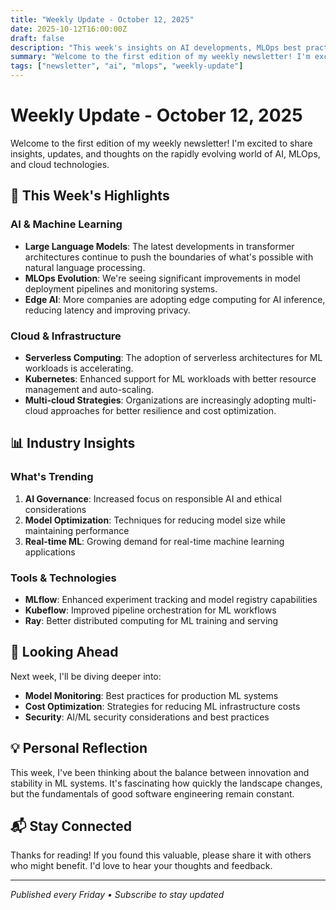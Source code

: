 ```yaml
---
title: "Weekly Update - October 12, 2025"
date: 2025-10-12T16:00:00Z
draft: false
description: "This week's insights on AI developments, MLOps best practices, and cloud technologies"
summary: "Welcome to the first edition of my weekly newsletter! I'm excited to share insights, updates, and thoughts on the rapidly evolving world of AI, MLOps, and cloud technologies."
tags: ["newsletter", "ai", "mlops", "weekly-update"]
---
```


# Weekly Update - October 12, 2025

Welcome to the first edition of my weekly newsletter! I'm excited to share insights, updates, and thoughts on the rapidly evolving world of AI, MLOps, and cloud technologies.

## 🚀 This Week's Highlights

### AI & Machine Learning
- **Large Language Models**: The latest developments in transformer architectures continue to push the boundaries of what's possible with natural language processing.
- **MLOps Evolution**: We're seeing significant improvements in model deployment pipelines and monitoring systems.
- **Edge AI**: More companies are adopting edge computing for AI inference, reducing latency and improving privacy.

### Cloud & Infrastructure
- **Serverless Computing**: The adoption of serverless architectures for ML workloads is accelerating.
- **Kubernetes**: Enhanced support for ML workloads with better resource management and auto-scaling.
- **Multi-cloud Strategies**: Organizations are increasingly adopting multi-cloud approaches for better resilience and cost optimization.

## 📊 Industry Insights

### What's Trending
1. **AI Governance**: Increased focus on responsible AI and ethical considerations
2. **Model Optimization**: Techniques for reducing model size while maintaining performance
3. **Real-time ML**: Growing demand for real-time machine learning applications

### Tools & Technologies
- **MLflow**: Enhanced experiment tracking and model registry capabilities
- **Kubeflow**: Improved pipeline orchestration for ML workflows
- **Ray**: Better distributed computing for ML training and serving

## 🔮 Looking Ahead

Next week, I'll be diving deeper into:
- **Model Monitoring**: Best practices for production ML systems
- **Cost Optimization**: Strategies for reducing ML infrastructure costs
- **Security**: AI/ML security considerations and best practices

## 💡 Personal Reflection

This week, I've been thinking about the balance between innovation and stability in ML systems. It's fascinating how quickly the landscape changes, but the fundamentals of good software engineering remain constant.

## 📬 Stay Connected

Thanks for reading! If you found this valuable, please share it with others who might benefit. I'd love to hear your thoughts and feedback.

---

*Published every Friday • Subscribe to stay updated*
